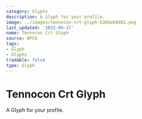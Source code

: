 ```yaml
---
category: Glyphs
description: A Glyph for your profile.
image: ../images/tennocon-crt-glyph-b38ba68401.png
last_updated: '2025-09-17'
name: Tennocon Crt Glyph
source: WFCD
tags:
- Glyph
- Glyphs
tradable: false
type: Glyph
---
```


# Tennocon Crt Glyph

A Glyph for your profile.

